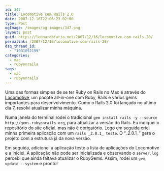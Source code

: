 ```yaml
---
id: 347
title: Locomotive com Rails 2.0
date: 2007-12-16T22:06:23-02:00
type: Post
ogImage: /images/og-images/347.png
layout: post
guid: https://leonardofaria.net/2007/12/16/locomotive-com-rails-20/
permalink: /2007/12/16/locomotive-com-rails-20/
dsq_thread_id:
  - "1031892199"
categories:
  - mac
  - rubyonrails
tags:
  - mac
  - rubyonrails
---
```

Uma das formas simples de se ter Ruby on Rails no Mac é através do [Locomotive](http://www.locomotive.raaum.org/), um pacote all-in-one com Ruby, Rails e vários gems importantes para desenvolvimento. Como o Rails 2.0 foi lançado no último dia 7, resolvi atualizar minha máquina.

Numa janela do terminal rodei o tradicional `gem install rails -y --source http://gems.rubyonrails.org`, para atualizar a versão do Rails. Eu indiquei o repositório do site oficial, mas não é obrigatório. Logo em seguida criei minha primeira aplicação com um `rails _2.0.1_ teste`. O &#8220;\_2.0.1\_&#8221; gera o projeto com a estrutura já da nova versão.

Em seguida, adicionei a aplicação teste a lista de aplicações do Locomotive e a iniciei. A aplicação não pode ser inicializada e observando o `server.log` percebi que ainda faltava atualizar o RubyGems. Assim, rodei um `gem update --system` e pronto!
